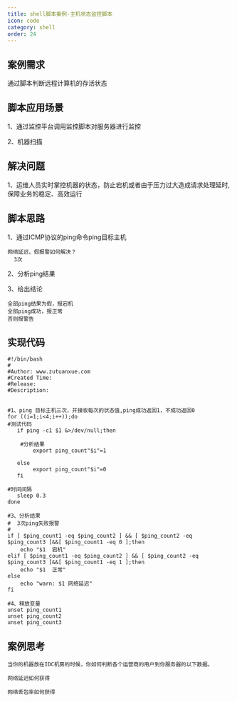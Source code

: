 ```yaml
---
title: shell脚本案例-主机状态监控脚本
icon: code
category: shell
order: 24
---
```


## 案例需求

通过脚本判断远程计算机的存活状态

## 脚本应用场景

1、通过监控平台调用监控脚本对服务器进行监控

2、机器扫描

## 解决问题

1、运维人员实时掌控机器的状态，防止宕机或者由于压力过大造成请求处理延时,保障业务的稳定、高效运行

## 脚本思路

1、通过ICMP协议的ping命令ping目标主机

```
网络延迟，假报警如何解决？
  3次  
```

2、分析ping结果

3、给出结论

```
全部ping结果为假，报宕机
全部ping成功，报正常
否则报警告
```

## 实现代码

```
#!/bin/bash
# 
#Author: www.zutuanxue.com
#Created Time: 
#Release: 
#Description: 


#1、ping 目标主机三次，并接收每次的状态值,ping成功返回1，不成功返回0
for ((i=1;i<4;i++));do
#测试代码
   if ping -c1 $1 &>/dev/null;then

	#分析结果
        export ping_count"$i"=1

   else
        export ping_count"$i"=0
   fi

#时间间隔
   sleep 0.3
done

#3、分析结果
#  3次ping失败报警
# 
if [ $ping_count1 -eq $ping_count2 ] && [ $ping_count2 -eq $ping_count3 ]&&[ $ping_count1 -eq 0 ];then
    echo "$1  宕机"
elif [ $ping_count1 -eq $ping_count2 ] && [ $ping_count2 -eq $ping_count3 ]&&[ $ping_count1 -eq 1 ];then
    echo "$1  正常"
else
    echo "warn: $1 网络延迟"
fi 

#4、释放变量
unset ping_count1 
unset ping_count2  
unset ping_count3
```

## 案例思考

```
当你的机器放在IDC机房的时候，你如何判断各个运营商的用户到你服务器的以下数据。

网络延迟如何获得

网络丢包率如何获得
```

